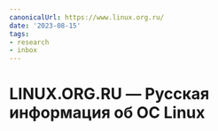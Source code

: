 ```yaml
---
canonicalUrl: https://www.linux.org.ru/
date: '2023-08-15'
tags:
- research
- inbox
---
```


# LINUX.ORG.RU — Русская информация об ОС Linux